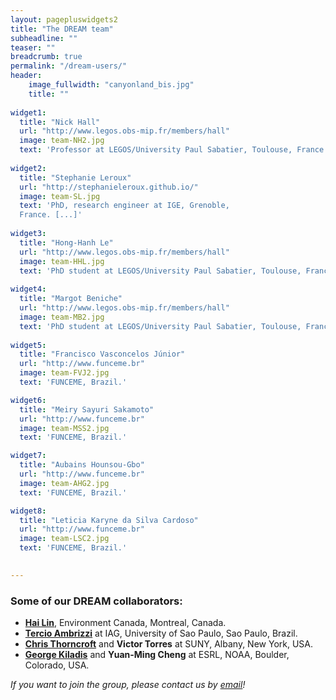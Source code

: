 ```yaml
---
layout: pagepluswidgets2
title: "The DREAM team"
subheadline: ""
teaser: ""
breadcrumb: true
permalink: "/dream-users/"
header:
    image_fullwidth: "canyonland_bis.jpg"
    title: ""
    
widget1:
  title: "Nick Hall"
  url: "http://www.legos.obs-mip.fr/members/hall"
  image: team-NH2.jpg
  text: 'Professor at LEGOS/University Paul Sabatier, Toulouse, France.'
 
widget2:
  title: "Stephanie Leroux"
  url: "http://stephanieleroux.github.io/"
  image: team-SL.jpg
  text: 'PhD, research engineer at IGE, Grenoble,
  France. [...]'
  
widget3:
  title: "Hong-Hanh Le"
  url: "http://www.legos.obs-mip.fr/members/hall"
  image: team-HHL.jpg
  text: 'PhD student at LEGOS/University Paul Sabatier, Toulouse, France.'  
  
widget4:
  title: "Margot Beniche"
  url: "http://www.legos.obs-mip.fr/members/hall"
  image: team-MB2.jpg
  text: 'PhD student at LEGOS/University Paul Sabatier, Toulouse, France.'  
  
widget5:
  title: "Francisco Vasconcelos Júnior"
  url: "http://www.funceme.br"
  image: team-FVJ2.jpg
  text: 'FUNCEME, Brazil.'

widget6:
  title: "Meiry Sayuri Sakamoto"
  url: "http://www.funceme.br"
  image: team-MSS2.jpg
  text: 'FUNCEME, Brazil.'

widget7:
  title: "Aubains Hounsou-Gbo"
  url: "http://www.funceme.br"
  image: team-AHG2.jpg
  text: 'FUNCEME, Brazil.'

widget8:
  title: "Leticia Karyne da Silva Cardoso"
  url: "http://www.funceme.br"
  image: team-LSC2.jpg
  text: 'FUNCEME, Brazil.' 
 

---
```


### Some of our DREAM collaborators:

* __[Hai Lin](https://www.researchgate.net/profile/Hai_Lin10)__,  Environment Canada, Montreal, Canada.
* __[Tercio Ambrizzi](https://www.researchgate.net/profile/Tercio_Ambrizzi/2)__ at IAG, University of Sao Paulo, Sao Paulo, Brazil.
* __[Chris Thorncroft](https://www.albany.edu/atmos/christopher-thorncroft.php)__ and __Victor Torres__ at SUNY, Albany, New York, USA.
* __[George Kiladis](https://www.esrl.noaa.gov/psd/people/george.kiladis/)__ and __Yuan-Ming Cheng__ at ESRL, NOAA, Boulder, Colorado, USA.

_If you want to join the group, please contact us by [email](https://dream-gcm.github.io/contact/)!_
